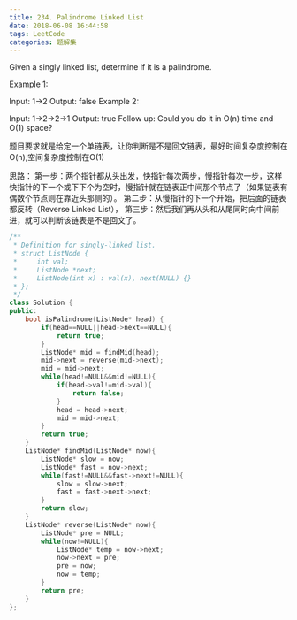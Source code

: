 ```yaml
---
title: 234. Palindrome Linked List
date: 2018-06-08 16:44:58
tags: LeetCode
categories: 题解集
---
```



Given a singly linked list, determine if it is a palindrome.

Example 1:

Input: 1->2
Output: false
Example 2:

Input: 1->2->2->1
Output: true
Follow up:
Could you do it in O(n) time and O(1) space?

题目要求就是给定一个单链表，让你判断是不是回文链表，最好时间复杂度控制在O(n),空间复杂度控制在O(1)

思路：
第一步：两个指针都从头出发，快指针每次两步，慢指针每次一步，这样快指针的下一个或下下个为空时，慢指针就在链表正中间那个节点了（如果链表有偶数个节点则在靠近头那侧的）。
第二步：从慢指针的下一个开始，把后面的链表都反转（Reverse Linked List），
第三步：然后我们再从头和从尾同时向中间前进，就可以判断该链表是不是回文了。
```cpp
/**
 * Definition for singly-linked list.
 * struct ListNode {
 *     int val;
 *     ListNode *next;
 *     ListNode(int x) : val(x), next(NULL) {}
 * };
 */
class Solution {
public:
    bool isPalindrome(ListNode* head) {
        if(head==NULL||head->next==NULL){
            return true;
        }
        ListNode* mid = findMid(head);
        mid->next = reverse(mid->next);
        mid = mid->next;
        while(head!=NULL&&mid!=NULL){
            if(head->val!=mid->val){
                return false;
            }
            head = head->next;
            mid = mid->next;
        }
        return true;
    }
    ListNode* findMid(ListNode* now){
        ListNode* slow = now;
        ListNode* fast = now->next;
        while(fast!=NULL&&fast->next!=NULL){
            slow = slow->next;
            fast = fast->next->next;
        }
        return slow;
    }
    ListNode* reverse(ListNode* now){
        ListNode* pre = NULL;
        while(now!=NULL){
            ListNode* temp = now->next;
            now->next = pre;
            pre = now;
            now = temp;
        }
        return pre;
    }
};
```